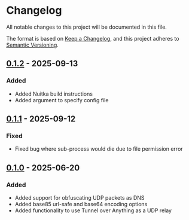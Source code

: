 # Changelog

All notable changes to this project will be documented in this file.

The format is based on [Keep a Changelog](https://keepachangelog.com/en/1.1.0/),
and this project adheres to [Semantic Versioning](https://semver.org/spec/v2.0.0.html).

## [0.1.2] - 2025-09-13

### Added

- Added Nuitka build instructions
- Added argument to specify config file

## [0.1.1] - 2025-09-12

### Fixed

- Fixed bug where sub-process would die due to file permission error

## [0.1.0] - 2025-06-20

### Added

- Added support for obfuscating UDP packets as DNS
- Added base85 url-safe and base64 encoding options
- Added functionality to use Tunnel over Anything as a UDP relay 

[0.1.2]: https://github.com/androsh7/tunnel_over_anything/releases/tag/v0.1.2
[0.1.1]: https://github.com/androsh7/tunnel_over_anything/releases/tag/v0.1.1
[0.1.0]: https://github.com/androsh7/tunnel_over_anything/releases/tag/v0.1.0